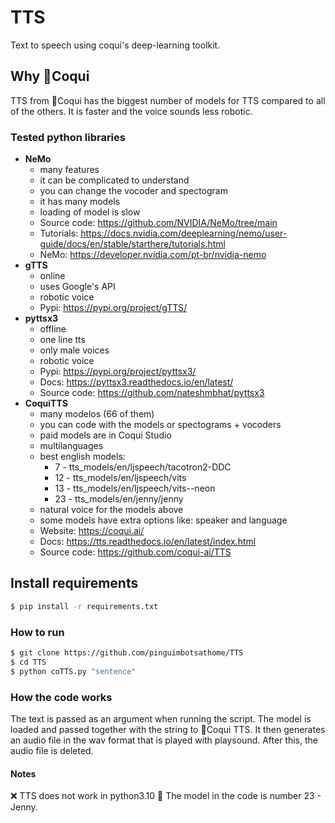 # TTS
Text to speech using coqui's deep-learning toolkit.

## Why 🐸Coqui
TTS from 🐸Coqui has the biggest number of models for TTS compared to all of the others. It is faster and the voice sounds less robotic. 

### Tested python libraries
- **NeMo**
	- many features
	- it can be complicated to understand
	- you can change the vocoder and spectogram
	- it has many models
	- loading of model is slow
	- Source code: https://github.com/NVIDIA/NeMo/tree/main
	- Tutorials: https://docs.nvidia.com/deeplearning/nemo/user-guide/docs/en/stable/starthere/tutorials.html
	- NeMo: https://developer.nvidia.com/pt-br/nvidia-nemo
- **gTTS** 
	 - online
	 - uses Google's API
	 - robotic voice
	 - Pypi: https://pypi.org/project/gTTS/
- **pyttsx3**
	- offline
	- one line tts
	- only male voices
	- robotic voice
	- Pypi:  https://pypi.org/project/pyttsx3/
	- Docs: https://pyttsx3.readthedocs.io/en/latest/
	- Source code: https://github.com/nateshmbhat/pyttsx3
- **CoquiTTS**
	- many modelos (66 of them)
	- you can code with the models or spectograms + vocoders
	- paid models are in Coqui Studio
	- multilanguages
	- best english models:
	  - 7 - tts_models/en/ljspeech/tacotron2-DDC
	  - 12 - tts_models/en/ljspeech/vits 
	  - 13 - tts_models/en/ljspeech/vits--neon 
	  - 23 - tts_models/en/jenny/jenny
	- natural voice for the models above
	- some models have extra options like: speaker and language 
	- Website: https://coqui.ai/
	- Docs: https://tts.readthedocs.io/en/latest/index.html
	- Source code: https://github.com/coqui-ai/TTS
## Install requirements
```bash
$ pip install -r requirements.txt
```
### How to run
```bash
$ git clone https://github.com/pinguimbotsathome/TTS
$ cd TTS
$ python coTTS.py "sentence"
```
### How the code works
The text is passed as an argument when running the script. The model is loaded and passed together with the string to 🐸Coqui TTS. It then generates an audio file in the wav format that is played with playsound. After this, the audio file is deleted. 

#### Notes
❌ TTS does not work in python3.10
🔢 The model in the code is number 23 - Jenny.
